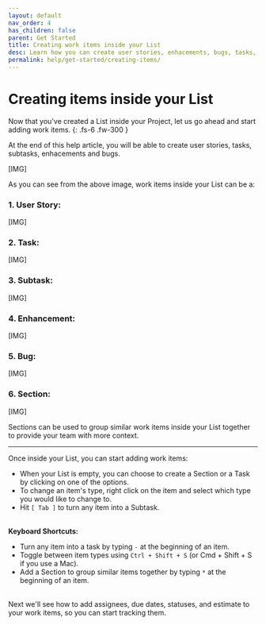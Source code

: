```yaml
---
layout: default
nav_order: 4
has_children: false
parent: Get Started
title: Creating work items inside your List
desc: Learn how you can create user stories, enhacements, bugs, tasks, and subtasks inside your List.
permalink: help/get-started/creating-items/
---
```

# Creating items inside your List

Now that you've created a List inside your Project, let us go ahead and start adding work items. 
{: .fs-6 .fw-300 }

At the end of this help article, you will be able to create user stories, tasks, subtasks, enhacements and bugs.

[IMG]

As you can see from the above image, work items inside your List can be a:

### 1. User Story:

[IMG]

### 2. Task:

[IMG]

### 3. Subtask:

[IMG]

### 4. Enhancement:

[IMG]

### 5. Bug:

[IMG]

### 6. Section:

[IMG]

Sections can be used to group similar work items inside your List together to provide your team with more context.

---

Once inside your List, you can start adding work items:

- When your List is empty, you can choose to create a Section or a Task by clicking on one of the options. 
- To change an item's type, right click on the item and select which type you would like to change to.
- Hit ```[ Tab ]``` to turn any item into a Subtask.
<br><br>

__Keyboard Shortcuts:__

- Turn any item into a task by typing ```-``` at the beginning of an item.
- Toggle between item types using ```Ctrl + Shift + S``` (or Cmd + Shift + S if you use a Mac).
- Add a Section to group similar items together by typing ```*``` at the beginning of an item.
<br><br>

Next we'll see how to add assignees, due dates, statuses, and estimate to your work items, so you can start tracking them.